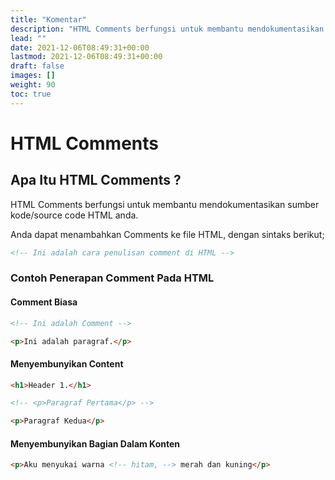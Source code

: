 ```yaml
---
title: "Komentar"
description: "HTML Comments berfungsi untuk membantu mendokumentasikan sumber kode/source code HTML anda."
lead: ""
date: 2021-12-06T08:49:31+00:00
lastmod: 2021-12-06T08:49:31+00:00
draft: false
images: []
weight: 90
toc: true
---
```

# HTML Comments

## Apa Itu HTML Comments ?

HTML Comments berfungsi untuk membantu mendokumentasikan sumber kode/source code HTML anda.

Anda dapat menambahkan Comments ke file HTML, dengan sintaks berikut;

```HTML
<!-- Ini adalah cara penulisan comment di HTML -->
```

### Contoh Penerapan Comment Pada HTML

#### Comment Biasa

```HTML
<!-- Ini adalah Comment -->

<p>Ini adalah paragraf.</p>
```

#### Menyembunyikan Content

```HTML
<h1>Header 1.</h1>

<!-- <p>Paragraf Pertama</p> -->

<p>Paragraf Kedua</p>
```

#### Menyembunyikan Bagian Dalam Konten

```HTML
<p>Aku menyukai warna <!-- hitam, --> merah dan kuning</p>
```
